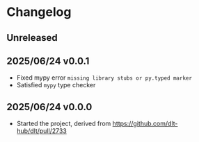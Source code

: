 # Changelog

## Unreleased

## 2025/06/24 v0.0.1
- Fixed mypy error `missing library stubs or py.typed marker`
- Satisfied `mypy` type checker

## 2025/06/24 v0.0.0
- Started the project, derived from https://github.com/dlt-hub/dlt/pull/2733
